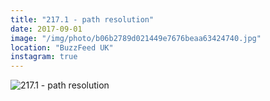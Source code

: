 ```yaml
---
title: "217.1 - path resolution"
date: 2017-09-01
image: "/img/photo/b06b2789d021449e7676beaa63424740.jpg"
location: "BuzzFeed UK"
instagram: true
---
```


![217.1 - path resolution](/img/photo/b06b2789d021449e7676beaa63424740.jpg)
